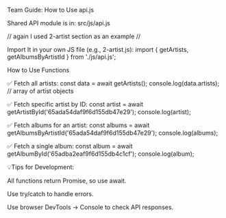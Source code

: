 Team Guide: How to Use api.js

Shared API module is in: src/js/api.js

// again I used 2-artist section as an example //

Import It in your own JS file (e.g., 2-artist.js): import { getArtists,
getAlbumsByArtistId } from './js/api.js';

How to Use Functions

✅ Fetch all artists: const data = await getArtists();
console.log(data.artists); // array of artist objects

✅ Fetch specific artist by ID: const artist = await
getArtistById('65ada54daf9f6d155db47e29'); console.log(artist);

✅ Fetch albums for an artist: const albums = await
getAlbumsByArtistId('65ada54daf9f6d155db47e29'); console.log(albums);

✅ Fetch a single album: const album = await
getAlbumById('65adba2eaf9f6d155db4c1cf'); console.log(album);

💡Tips for Development:

All functions return Promise, so use await.

Use try/catch to handle errors.

Use browser DevTools → Console to check API responses.
